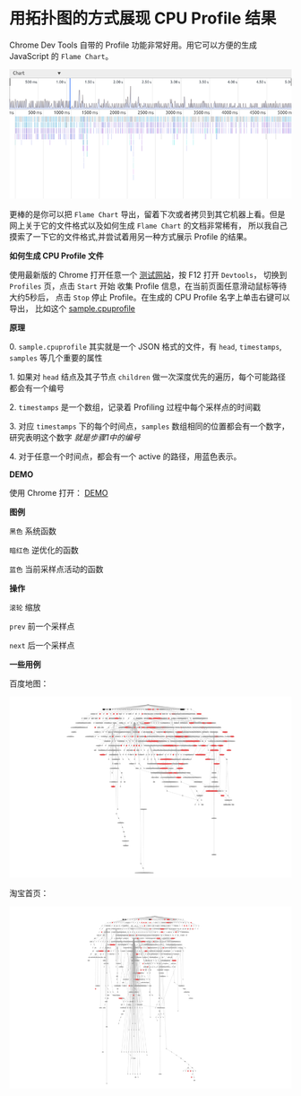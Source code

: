 # 用拓扑图的方式展现 CPU Profile 结果

Chrome Dev Tools 自带的 Profile 功能非常好用。用它可以方便的生成 JavaScript 的 `Flame Chart`。

![Flame Chart](./screenshot_chrome.png)

更棒的是你可以把 `Flame Chart` 导出，留着下次或者拷贝到其它机器上看。但是网上关于它的文件格式以及如何生成 `Flame Chart` 的文档非常稀有，
所以我自己摸索了一下它的文件格式,并尝试着用另一种方式展示 Profile 的结果。

**如何生成 CPU Profile 文件**

使用最新版的 Chrome 打开任意一个 [测试网站](http://oneapm.com)，按 F12 打开 `Devtools`， 切换到 `Profiles` 页，点击 `Start` 开始
收集 Profile 信息，在当前页面任意滑动鼠标等待大约5秒后， 点击 `Stop` 停止 Profile。在生成的 CPU Profile 名字上单击右键可以导出，
比如这个 [sample.cpuprofile](https://raw.githubusercontent.com/wyvernnot/javascript_performance_measurement/gh-pages/cpuprofile_topology/sample.cpuprofile)

**原理**

0\. `sample.cpuprofile` 其实就是一个 JSON 格式的文件，有 `head`, `timestamps`, `samples` 等几个重要的属性

1\. 如果对 `head` 结点及其子节点 `children` 做一次深度优先的遍历，每个可能路径都会有一个编号

2\. `timestamps` 是一个数组，记录着 Profiling 过程中每个采样点的时间戳

3\. 对应 `timestamps` 下的每个时间点，`samples` 数组相同的位置都会有一个数字，研究表明这个数字 _就是步骤1中的编号_

4\. 对于任意一个时间点，都会有一个 active 的路径，用蓝色表示。

**DEMO**

使用 Chrome 打开： [DEMO](http://wyvernnot.github.io/javascript_performance_measurement/cpuprofile_topology/)

**图例**

`黑色`      系统函数

`暗红色`    逆优化的函数

`蓝色`      当前采样点活动的函数

**操作**

`滚轮`   缩放

`prev`   前一个采样点

`next`   后一个采样点

**一些用例**

百度地图：

![baidu](./cpuprofile_topology/baidumaps.png)

淘宝首页：

![taobao](./cpuprofile_topology/taobao.png)